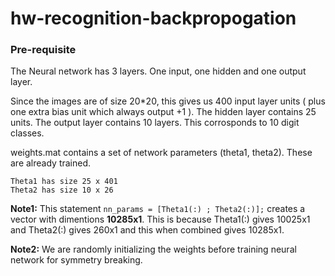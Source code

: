 # hw-recognition-backpropogation

### Pre-requisite

The Neural network has 3 layers. One input, one hidden and one output layer.

Since the images are of size 20*20, this gives us 400 input layer units ( plus one extra bias unit which always output +1 ).
The hidden layer contains 25 units.
The output layer contains 10 layers. This corrosponds to 10 digit classes.

weights.mat contains a set of network parameters (theta1, theta2). These are already trained.
```
Theta1 has size 25 x 401
Theta2 has size 10 x 26
```

**Note1:** This statement ```nn_params = [Theta1(:) ; Theta2(:)];``` creates a vector with dimentions **10285x1**. This is because Theta1(:) gives 10025x1 and Theta2(:) gives 260x1 and this when combined gives 10285x1.

**Note2:** We are randomly initializing the weights before training neural network for symmetry breaking.